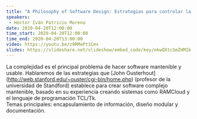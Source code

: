 ```yaml
---
title: "A Philosophy of Software Design: Estrategias para controlar la complejidad en el software"
speakers:
 - Héctor Iván Patricio Moreno
date: 2020-04-20T12:00:00
time_start: 2020-04-20T12:00:00
time_end: 2020-04-20T13:00:00
video: https://youtu.be/z9RMePt1Cms
slides: https://slideshare.net/slideshow/embed_code/key/nkwQXtcSmZHM1b
---
```


<p>La complejidad es el principal problema de hacer software mantenible y usable. Hablaremos de las estrategias que [John Ousterhout](<a href="http://web.stanford.edu/~ouster/cgi-bin/home.php">http://web.stanford.edu/~ouster/cgi-bin/home.php</a>) (profesor de la universidad de Standford) establece para crear software complejo mantenible, basado en su experiencia creando sistemas como RAMCloud y el lenguaje de programación TCL/Tk.<br />
Temas principales: encapsulamiento de información, diseño modular y documentación.</p>